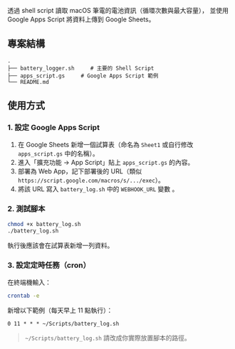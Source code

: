 透過 shell script 讀取 macOS 筆電的電池資訊（循環次數與最大容量），
並使用 Google Apps Script 將資料上傳到 Google Sheets。

## 專案結構
```
.
├── battery_logger.sh     # 主要的 Shell Script
├── apps_script.gs     # Google Apps Script 範例
└── README.md
```

## 使用方式

### 1. 設定 Google Apps Script
1. 在 Google Sheets 新增一個試算表（命名為 `Sheet1` 或自行修改 `apps_script.gs` 中的名稱）。
2. 進入「擴充功能 → App Script」貼上 `apps_script.gs` 的內容。
3. 部署為 Web App，記下部署後的 URL（類似 `https://script.google.com/macros/s/.../exec`）。
4. 將該 URL 寫入 `battery_log.sh` 中的 `WEBHOOK_URL` 變數 。

### 2. 測試腳本
```bash
chmod +x battery_log.sh
./battery_log.sh
```
執行後應該會在試算表新增一列資料。

### 3. 設定定時任務（cron）
在終端機輸入：
```bash
crontab -e
```
新增以下範例（每天早上 11 點執行）：
```cron
0 11 * * * ~/Scripts/battery_log.sh
```
> `~/Scripts/battery_log.sh` 請改成你實際放置腳本的路徑。

